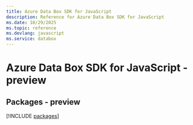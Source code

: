 ```yaml
---
title: Azure Data Box SDK for JavaScript
description: Reference for Azure Data Box SDK for JavaScript
ms.date: 10/29/2025
ms.topic: reference
ms.devlang: javascript
ms.service: databox
---
```

# Azure Data Box SDK for JavaScript - preview
## Packages - preview
[!INCLUDE [packages](data-box-index.md)]